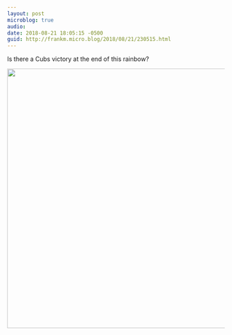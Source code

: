 ```yaml
---
layout: post
microblog: true
audio: 
date: 2018-08-21 18:05:15 -0500
guid: http://frankm.micro.blog/2018/08/21/230515.html
---
```

Is there a Cubs victory at the end of this rainbow?

<img src="http://frankmcpherson.blog/uploads/2018/cf9c5390c4.jpg" width="600" height="600" />
